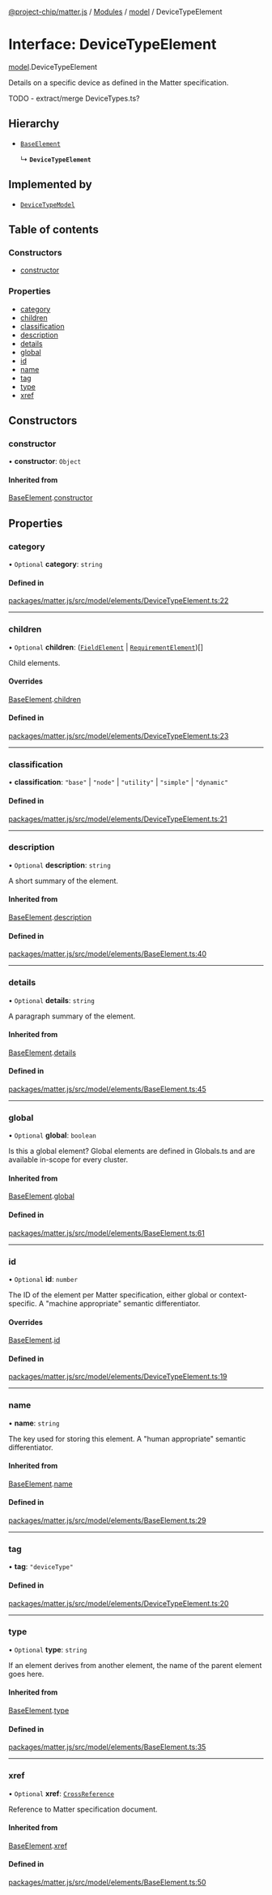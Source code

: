 [@project-chip/matter.js](../README.md) / [Modules](../modules.md) / [model](../modules/model.md) / DeviceTypeElement

# Interface: DeviceTypeElement

[model](../modules/model.md).DeviceTypeElement

Details on a specific device as defined in the Matter specification.

TODO - extract/merge DeviceTypes.ts?

## Hierarchy

- [`BaseElement`](model.BaseElement-1.md)

  ↳ **`DeviceTypeElement`**

## Implemented by

- [`DeviceTypeModel`](../classes/model.DeviceTypeModel.md)

## Table of contents

### Constructors

- [constructor](model.DeviceTypeElement-1.md#constructor)

### Properties

- [category](model.DeviceTypeElement-1.md#category)
- [children](model.DeviceTypeElement-1.md#children)
- [classification](model.DeviceTypeElement-1.md#classification)
- [description](model.DeviceTypeElement-1.md#description)
- [details](model.DeviceTypeElement-1.md#details)
- [global](model.DeviceTypeElement-1.md#global)
- [id](model.DeviceTypeElement-1.md#id)
- [name](model.DeviceTypeElement-1.md#name)
- [tag](model.DeviceTypeElement-1.md#tag)
- [type](model.DeviceTypeElement-1.md#type)
- [xref](model.DeviceTypeElement-1.md#xref)

## Constructors

### constructor

• **constructor**: `Object`

#### Inherited from

[BaseElement](model.BaseElement-1.md).[constructor](model.BaseElement-1.md#constructor)

## Properties

### category

• `Optional` **category**: `string`

#### Defined in

[packages/matter.js/src/model/elements/DeviceTypeElement.ts:22](https://github.com/project-chip/matter.js/blob/904d0c9b952b91f28a21803759c5e5c66ee4d272/packages/matter.js/src/model/elements/DeviceTypeElement.ts#L22)

___

### children

• `Optional` **children**: ([`FieldElement`](model.FieldElement-1.md) \| [`RequirementElement`](../modules/model.md#requirementelement))[]

Child elements.

#### Overrides

[BaseElement](model.BaseElement-1.md).[children](model.BaseElement-1.md#children)

#### Defined in

[packages/matter.js/src/model/elements/DeviceTypeElement.ts:23](https://github.com/project-chip/matter.js/blob/904d0c9b952b91f28a21803759c5e5c66ee4d272/packages/matter.js/src/model/elements/DeviceTypeElement.ts#L23)

___

### classification

• **classification**: ``"base"`` \| ``"node"`` \| ``"utility"`` \| ``"simple"`` \| ``"dynamic"``

#### Defined in

[packages/matter.js/src/model/elements/DeviceTypeElement.ts:21](https://github.com/project-chip/matter.js/blob/904d0c9b952b91f28a21803759c5e5c66ee4d272/packages/matter.js/src/model/elements/DeviceTypeElement.ts#L21)

___

### description

• `Optional` **description**: `string`

A short summary of the element.

#### Inherited from

[BaseElement](model.BaseElement-1.md).[description](model.BaseElement-1.md#description)

#### Defined in

[packages/matter.js/src/model/elements/BaseElement.ts:40](https://github.com/project-chip/matter.js/blob/904d0c9b952b91f28a21803759c5e5c66ee4d272/packages/matter.js/src/model/elements/BaseElement.ts#L40)

___

### details

• `Optional` **details**: `string`

A paragraph summary of the element.

#### Inherited from

[BaseElement](model.BaseElement-1.md).[details](model.BaseElement-1.md#details)

#### Defined in

[packages/matter.js/src/model/elements/BaseElement.ts:45](https://github.com/project-chip/matter.js/blob/904d0c9b952b91f28a21803759c5e5c66ee4d272/packages/matter.js/src/model/elements/BaseElement.ts#L45)

___

### global

• `Optional` **global**: `boolean`

Is this a global element?  Global elements are defined in Globals.ts
and are available in-scope for every cluster.

#### Inherited from

[BaseElement](model.BaseElement-1.md).[global](model.BaseElement-1.md#global)

#### Defined in

[packages/matter.js/src/model/elements/BaseElement.ts:61](https://github.com/project-chip/matter.js/blob/904d0c9b952b91f28a21803759c5e5c66ee4d272/packages/matter.js/src/model/elements/BaseElement.ts#L61)

___

### id

• `Optional` **id**: `number`

The ID of the element per Matter specification, either global or
context-specific.  A "machine appropriate" semantic differentiator.

#### Overrides

[BaseElement](model.BaseElement-1.md).[id](model.BaseElement-1.md#id)

#### Defined in

[packages/matter.js/src/model/elements/DeviceTypeElement.ts:19](https://github.com/project-chip/matter.js/blob/904d0c9b952b91f28a21803759c5e5c66ee4d272/packages/matter.js/src/model/elements/DeviceTypeElement.ts#L19)

___

### name

• **name**: `string`

The key used for storing this element.  A "human appropriate" semantic
differentiator.

#### Inherited from

[BaseElement](model.BaseElement-1.md).[name](model.BaseElement-1.md#name)

#### Defined in

[packages/matter.js/src/model/elements/BaseElement.ts:29](https://github.com/project-chip/matter.js/blob/904d0c9b952b91f28a21803759c5e5c66ee4d272/packages/matter.js/src/model/elements/BaseElement.ts#L29)

___

### tag

• **tag**: ``"deviceType"``

#### Defined in

[packages/matter.js/src/model/elements/DeviceTypeElement.ts:20](https://github.com/project-chip/matter.js/blob/904d0c9b952b91f28a21803759c5e5c66ee4d272/packages/matter.js/src/model/elements/DeviceTypeElement.ts#L20)

___

### type

• `Optional` **type**: `string`

If an element derives from another element, the name of the parent
element goes here.

#### Inherited from

[BaseElement](model.BaseElement-1.md).[type](model.BaseElement-1.md#type)

#### Defined in

[packages/matter.js/src/model/elements/BaseElement.ts:35](https://github.com/project-chip/matter.js/blob/904d0c9b952b91f28a21803759c5e5c66ee4d272/packages/matter.js/src/model/elements/BaseElement.ts#L35)

___

### xref

• `Optional` **xref**: [`CrossReference`](../modules/model.Specification.md#crossreference)

Reference to Matter specification document.

#### Inherited from

[BaseElement](model.BaseElement-1.md).[xref](model.BaseElement-1.md#xref)

#### Defined in

[packages/matter.js/src/model/elements/BaseElement.ts:50](https://github.com/project-chip/matter.js/blob/904d0c9b952b91f28a21803759c5e5c66ee4d272/packages/matter.js/src/model/elements/BaseElement.ts#L50)
